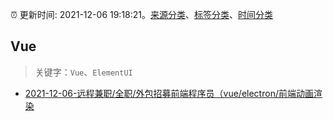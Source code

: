 :alarm_clock: 更新时间: 2021-12-06 19:18:21。[来源分类](../README.md)、[标签分类](../TAGS.md)、[时间分类](../TIMELINE.md)

## Vue


> 关键字：`Vue`、`ElementUI`



- [2021-12-06-远程兼职/全职/外包招募前端程序员（vue/electron/前端动画渲染](https://www.v2ex.com/t/820452) 
